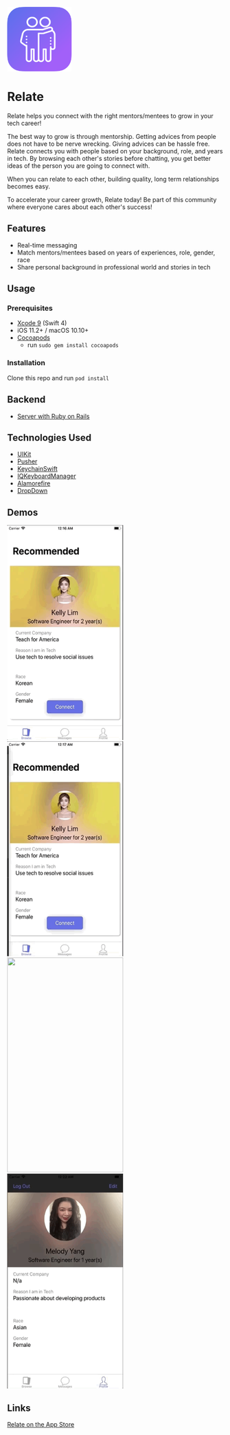 [<img src="https://github.com/melodyfs/Relate/blob/master/relateIcon.png" width="150" height="150" />](https://itunes.apple.com/us/app/relate-connect-grow/id1372381485?ls=1&mt=8)

# Relate

Relate helps you connect with the right mentors/mentees to grow in your tech career!

The best way to grow is through mentorship. Getting advices from people does not have to be nerve wrecking. Giving advices can be hassle free. Relate connects you with people based on your background, role, and years in tech. By browsing each other's stories before chatting, you get better ideas of the person you are going to connect with. 

When you can relate to each other, building quality, long term relationships becomes easy. 

To accelerate your career growth, Relate today! Be part of this community where everyone cares about each other's success!

## Features
- Real-time messaging
- Match mentors/mentees based on years of experiences, role, gender, race
- Share personal background in professional world and stories in tech

## Usage
### Prerequisites
- [Xcode 9](https://developer.apple.com/xcode/) (Swift 4)
- iOS 11.2+ / macOS 10.10+
- [Cocoapods](https://guides.cocoapods.org/using/getting-started.html)
  - run `sudo gem install cocoapods`

### Installation
Clone this repo and run `pod install`

## Backend
- [Server with Ruby on Rails](https://github.com/melodyfs/Relate-Backend)

## Technologies Used
- [UIKit](https://developer.apple.com/documentation/uikit)
- [Pusher](https://github.com/pusher/pusher-http-ruby)
- [KeychainSwift](https://github.com/evgenyneu/keychain-swift)
- [IQKeyboardManager](https://github.com/hackiftekhar/IQKeyboardManager)
- [Alamorefire](https://github.com/Alamofire/Alamofire)
- [DropDown](https://github.com/AssistoLab/DropDown)


## Demos
<img src="https://github.com/melodyfs/Relate/blob/master/relate-1.gif" width="270" height="500" /> <img src="https://github.com/melodyfs/Relate/blob/master/relate-2.gif" width="270" height="500" /> </br>
<img src="https://github.com/melodyfs/Relate/blob/master/relate-3.gif" width="270" height="500" /> <img src="https://github.com/melodyfs/Relate/blob/master/relate-4.gif" width="270" height="500" />

## Links
[Relate on the App Store](https://itunes.apple.com/us/app/relate-connect-grow/id1372381485?ls=1&mt=8)
